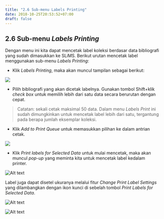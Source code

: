 ```yaml
---
title: "2.6 Sub-menu Labels Printing"
date: 2018-10-25T20:53:52+07:00
draft: false
---
```


## 2.6 Sub-menu _Labels Printing_

Dengan menu ini kita dapat mencetak label koleksi berdasar data bibliografi yang sudah dimasukkan ke SLiMS. Berikut urutan mencetak label menggunakan sub-menu _Labels Printing_:

* Klik _Labels Printing_, maka akan muncul tampilan sebagai berikut:

![](/assets/02_bibliography_labels_printing.png)

* Pilih bibliografi yang akan dicetak labelnya. Gunakan tombol Shift+klik _check box_ untuk memilih lebih dari satu data secara berurutan dengan cepat.

> Catatan: sekali cetak maksimal 50 data. Dalam menu _Labels Print_ ini sudah dimungkinkan untuk mencetak label lebih dari satu, tergantung pada berapa jumlah eksemplar koleksi.

* Klik _Add to Print Queue_ untuk memasukkan pilihan ke dalam antrian cetak.

![](/assets/02_bibliography_labels_printing_1.png)

* Klik _Print labels for Selected Data_ untuk mulai mencetak, maka akan muncul _pop-up_ yang meminta kita untuk mencetak label kedalam printer.

![Alt text](/assets/02_bibliography_labels_printing_2.png)

Label juga dapat disetel ukuranya melalui fitur _Change Print Label Settings_ yang dilambangkan dengan ikon kunci di sebelah tombol _Print Labels for Selected Data_.

![Alt text](/assets/02_bibliography_labels_setting_1.png)

![Alt text](/assets/02_bibliography_labels_setting_2.png)